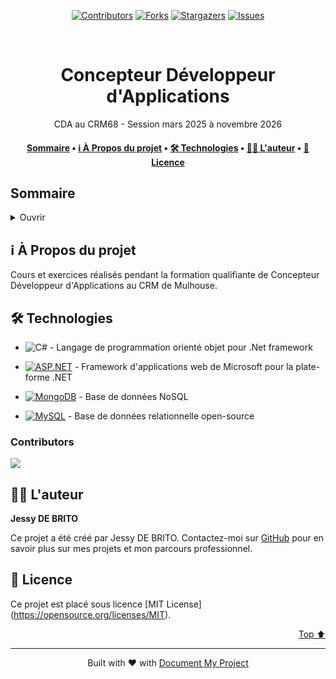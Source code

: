 <a name="readme-top"></a>
<!--
*** Thanks for using Document My Project. (https://github.com/luisvent/document_my_project) 
*** If you have a suggestion that would make this better, please fork  
*** the repo and create a pull request or simply open an issue.
*** Don't forget to give the project a star!
-->

<p align="center"><a href="https://github.com/Neihren/CDA_2503_JDB/graphs/contributors"><img src="https://img.shields.io/github/contributors/Neihren/CDA_2503_JDB.svg?style=for-the-badge" alt="Contributors"></a>
        <a href="https://github.com/Neihren/CDA_2503_JDB/network/members"><img src="https://img.shields.io/github/forks/Neihren/CDA_2503_JDB.svg?style=for-the-badge" alt="Forks"></a>
        <a href="https://github.com/Neihren/CDA_2503_JDB/stargazers"><img src="https://img.shields.io/github/stars/Neihren/CDA_2503_JDB.svg?style=for-the-badge" alt="Stargazers"></a>
        <a href="https://github.com/Neihren/CDA_2503_JDB/issues"><img src="https://img.shields.io/github/issues/Neihren/CDA_2503_JDB.svg?style=for-the-badge" alt="Issues"></a></p><br/>


<div align="center">



# Concepteur Développeur d'Applications

CDA au CRM68 - Session mars 2025 à novembre 2026

</div>


<div align="center"><h4><a href="#-table-of-contents">Sommaire</a> • <a href="#-about-the-project">ℹ️ À Propos du projet</a> • <a href="#-stack-tech">🛠 Technologies</a> • <a href="#-about-the-author">👨🏻‍ L'auteur</a> • <a href="#-license">📖 Licence</a></h4></div>

## ️Sommaire
 <details>
<summary>Ouvrir</summary>

- [Concepteur Développeur d'Applications](#concepteur-dveloppeur-dapplications)
  - [ℹ️ About the Project](#-about-the-project)
  - [🛠 Stack Tech](#-stack-tech)
  - [👨🏻‍ About the Author](#-about-the-author)
  - [📖 License](#-license)
</details>

## ℹ️ À Propos du projet

Cours et exercices réalisés pendant la formation qualifiante de Concepteur Développeur d'Applications au CRM de Mulhouse.


## 🛠 Technologies
- ![C#][C#-badge] - Langage de programmation orienté objet pour .Net framework

[C#-badge]: https://img.shields.io/badge/C%23-239120?style=for-the-badge&logo=csharp
[C#-url]: }
- [![ASP.NET][ASP.NET-badge]][ASP.NET-url] - Framework d'applications web de Microsoft pour la plate-forme .NET

[ASP.NET-badge]: https://img.shields.io/badge/ASP.NET-5C2D91?style=for-the-badge&logo=aspnet
[ASP.NET-url]: }
- [![MongoDB][MongoDB-badge]][MongoDB-url] - Base de données NoSQL

[MongoDB-badge]: https://img.shields.io/badge/MongoDB-47A248?style=for-the-badge&logo=mongodb
[MongoDB-url]: }
- [![MySQL][MySQL-badge]][MySQL-url] - Base de données relationnelle open-source

[MySQL-badge]: https://img.shields.io/badge/MySQL-00758F?style=for-the-badge&logo=mysql
[MySQL-url]: }

### Contributors

<a href="https://github.com/Neihren/CDA_2503_JDB/graphs/contributors">
  <img src="https://contrib.rocks/image?repo=Neihren/CDA_2503_JDB" />
</a>

## 👨🏻‍ L'auteur

**Jessy DE BRITO**

Ce projet a été créé par Jessy DE BRITO. Contactez-moi sur [GitHub](https://github.com/Neihren) pour en savoir plus sur mes projets et mon parcours professionnel.

## 📖 Licence

Ce projet est placé sous licence [MIT License] (https://opensource.org/licenses/MIT).


<p align="right"><a href="#readme-top">Top ⬆️</a></p>

---
 <div align="center">Built with ❤️ with <a href="https://github.com/luisvent/document_my_project">Document My Project</a></div>

 
